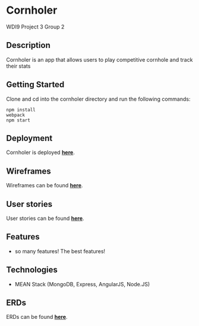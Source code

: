 
# Cornholer
WDI9 Project 3 Group 2

## Description
Cornholer is an app that allows users to play competitive cornhole and track their stats

## Getting Started
Clone and cd into the cornholer directory and run the following commands:

```shell
npm install
webpack
npm start
```

## Deployment
Cornholer is deployed [**here**](https://cornholer.herokuapp.com/).

## Wireframes
Wireframes can be found [**here**](https://wireframe.cc/kOlQoF).

## User stories
User stories can be found [**here**](https://trello.com/b/wSLbAx39/cornholer).
## Features
- so many features! The best features!

## Technologies
- MEAN Stack (MongoDB, Express, AngularJS, Node.JS)

## ERDs
ERDs can be found
[**here**](https://www.lucidchart.com/invitations/accept/971a37b1-200b-43c3-acad-e6689dff17b7).
